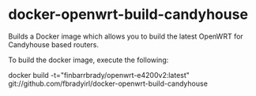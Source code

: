 # docker-openwrt-build-candyhouse
Builds a Docker image which allows you to build the latest OpenWRT for Candyhouse based routers.

To build the docker image, execute the following:

docker build -t="finbarrbrady/openwrt-e4200v2:latest" git://github.com/fbradyirl/docker-openwrt-build-candyhouse
